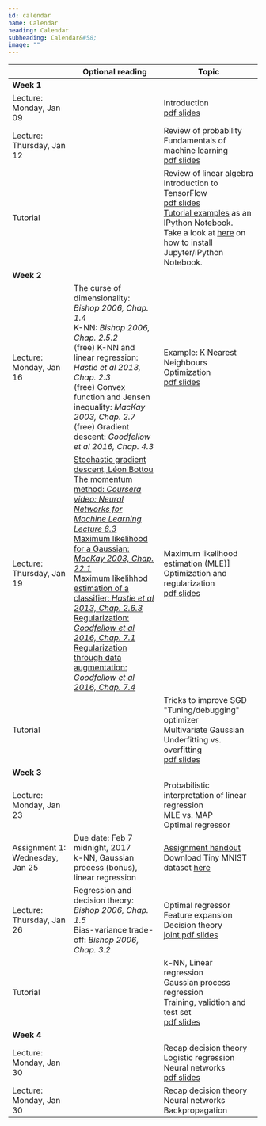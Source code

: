 ```yaml
---
id: calendar
name: Calendar
heading: Calendar
subheading: Calendar&#58;
image: ""
---
```


|           | Optional reading                | Topic
|-----------|------------------------|---------
| **Week 1** |            | 
| Lecture: Monday, Jan 09 |            | Introduction <br/> [pdf slides](http://www.psi.toronto.edu/~jimmy/ece521/Lec1-intro.pdf)
| Lecture: Thursday, Jan 12 |            | Review of probability <br/> Fundamentals of machine learning <br/> [pdf slides](http://www.psi.toronto.edu/~jimmy/ece521/Lec2-fundamental.pdf)
| Tutorial |            | Review of linear algebra <br/> Introduction to TensorFlow <br/> [pdf slides](http://www.psi.toronto.edu/~jimmy/ece521/Tut1.pdf) <br/>  [Tutorial examples](http://www.psi.toronto.edu/~jimmy/ece521/tutorial1.ipynb) as an IPython Notebook. <br/> Take a look at [here](http://jupyter.readthedocs.io/en/latest/install.html) on how to install Jupyter/IPython Notebook.
| **Week 2** |            | 
| Lecture: Monday, Jan 16 | The curse of dimensionality: *Bishop 2006, Chap. 1.4* <br/> K-NN: *Bishop 2006, Chap. 2.5.2* <br/> (free) K-NN and linear regression: *Hastie et al 2013, Chap. 2.3*  <br/> (free) Convex function and Jensen inequality: *MacKay 2003, Chap. 2.7*  <br/> (free) Gradient descent: *Goodfellow et al 2016, Chap. 4.3*      | Example: K Nearest Neighbours <br/> Optimization <br/> [pdf slides](http://www.psi.toronto.edu/~jimmy/ece521/Lec3-kNNoptim.pdf)
| Lecture: Thursday, Jan 19 |   [Stochastic gradient descent, Léon Bottou](http://cilvr.cs.nyu.edu/diglib/lsml/bottou-sgd-tricks-2012.pdf) <br/> [The momentum method: *Coursera video: Neural Networks for Machine Learning Lecture 6.3*](https://www.youtube.com/watch?v=LdkkZglLZ0Q) <br/> [Maximum likelihood for a Gaussian: *MacKay 2003, Chap. 22.1*](http://www.inference.phy.cam.ac.uk/itprnn/book.pdf)  <br/> [Maximum likelihhod estimation of a classifier: *Hastie et al 2013, Chap. 2.6.3*](http://statweb.stanford.edu/~tibs/ElemStatLearn/printings/ESLII_print10.pdf)   <br/> [Regularization: *Goodfellow et al 2016, Chap. 7.1*](http://www.deeplearningbook.org/contents/regularization.html) <br/> [Regularization through data augmentation: *Goodfellow et al 2016, Chap. 7.4*](http://www.deeplearningbook.org/contents/regularization.html)      | Maximum likelihood estimation (MLE)]<br/> Optimization and regularization <br/>[pdf slides](http://www.mebden.com/ECE521/Lec4.pdf)
| Tutorial |            | Tricks to improve SGD  <br/> "Tuning/debugging" optimizer <br/> Multivariate Gaussian  <br/> Underfitting vs. overfitting  <br/> [pdf slides](http://www.psi.toronto.edu/~jimmy/ece521/Tut2.pdf)
| **Week 3** |            | 
| Lecture: Monday, Jan 23 |            | Probabilistic interpretation of linear regression <br/> MLE vs. MAP <br/> Optimal regressor
| Assignment 1: Wednesday, Jan 25 | Due date: Feb 7 midnight, 2017 <br/> k-NN, Gaussian process (bonus), linear regression            | [Assignment handout](http://www.psi.toronto.edu/~jimmy/ece521/a1.pdf) <br/> Download Tiny MNIST dataset [here](http://www.psi.toronto.edu/~jimmy/ece521/tinymnist.npz)
| Lecture: Thursday, Jan 26 | Regression and decision theory: *Bishop 2006, Chap. 1.5* <br/> Bias-variance trade-off: *Bishop 2006, Chap. 3.2*            | Optimal regressor <br/> Feature expansion <br/> Decision theory <br/> [joint pdf slides](http://www.psi.toronto.edu/~jimmy/ece521/Lec5and6.pdf)
| Tutorial |            | k-NN, Linear regression  <br/> Gaussian process regression <br/> Training, validtion and test set  <br/> [pdf slides](http://www.psi.toronto.edu/~jimmy/ece521/Tut3.pdf)
| **Week 4** |            | 
| Lecture: Monday, Jan 30 |            | Recap decision theory <br/> Logistic regression <br/> Neural networks <br/> [pdf slides](http://www.psi.toronto.edu/~jimmy/ece521/Lec7-logistic.pdf)
| Lecture: Monday, Jan 30 |            | Recap decision theory <br/> Neural networks <br/> Backpropagation 
